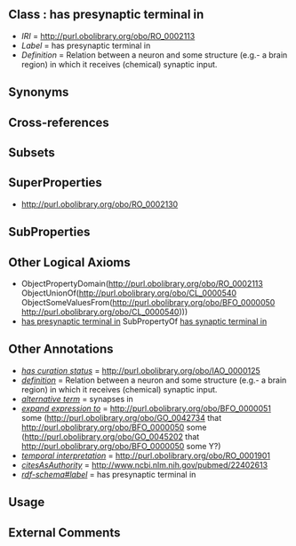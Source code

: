 
## Class : has presynaptic terminal in

 * *IRI* = http://purl.obolibrary.org/obo/RO_0002113
 * *Label* = has presynaptic terminal in
 * *Definition* = Relation between a neuron and some structure (e.g.- a brain region) in which it receives (chemical) synaptic input.

## Synonyms


## Cross-references


## Subsets


## SuperProperties

 * <http://purl.obolibrary.org/obo/RO_0002130>

## SubProperties


## Other Logical Axioms

 * ObjectPropertyDomain(<http://purl.obolibrary.org/obo/RO_0002113> ObjectUnionOf(<http://purl.obolibrary.org/obo/CL_0000540> ObjectSomeValuesFrom(<http://purl.obolibrary.org/obo/BFO_0000050> <http://purl.obolibrary.org/obo/CL_0000540>)))
 * [has presynaptic terminal in](../../RO/13/RO_0002113.md) SubPropertyOf [has synaptic terminal in](../../RO/30/RO_0002130.md)

## Other Annotations

 * *[has curation status](../../IAO/14/IAO_0000114.md)* = http://purl.obolibrary.org/obo/IAO_0000125
 * *[definition](../../IAO/15/IAO_0000115.md)* = Relation between a neuron and some structure (e.g.- a brain region) in which it receives (chemical) synaptic input.
 * *[alternative term](../../IAO/18/IAO_0000118.md)* = synapses in
 * *[expand expression to](../../IAO/24/IAO_0000424.md)* = <http://purl.obolibrary.org/obo/BFO_0000051> some (<http://purl.obolibrary.org/obo/GO_0042734> that <http://purl.obolibrary.org/obo/BFO_0000050> some (<http://purl.obolibrary.org/obo/GO_0045202> that <http://purl.obolibrary.org/obo/BFO_0000050> some Y?)
 * *[temporal interpretation](../../RO/00/RO_0001900.md)* = http://purl.obolibrary.org/obo/RO_0001901
 * *[citesAsAuthority](../../ty/citesAsAuthority.md)* = http://www.ncbi.nlm.nih.gov/pubmed/22402613
 * *[rdf-schema#label](../../el/rdf-schema#label.md)* = has presynaptic terminal in

## Usage


## External Comments

